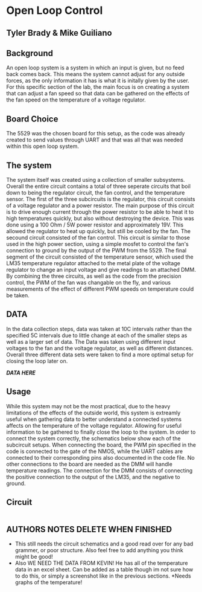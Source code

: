 # Open Loop Control

## Tyler Brady & Mike Guiliano

## Background
An open loop system is a system in which an input is given, but no feed back comes back. This means the system cannot
adjust for any outside forces, as the only information it has is what it is initally given by the user. For this specific
section of the lab, the main focus is on creating a system that can adjust a fan speed so that data can be gathered on the
effects of the fan speed on the temperature of a voltage regulator. 

## Board Choice
The 5529 was the chosen board for this setup, as the code was already created to send values through UART and that was
all that was needed within this open loop system.

## The system
The system itself was created using a collection of smaller subsystems. Overall the entire circuit contains a total of
three seperate circuits that boil down to being the regulator circuit, the fan control, and the temperature sensor.
The first of the three subcircuits is the regulator, this circuit consists of a voltage regulator and a power resistor.
The main purpose of this circuit is to drive enough current through the power resistor to be able to heat it to high
temperatures quickly, but also without destroying the device. This was done using a 100 Ohm / 5W power resistor and 
approximately 19V. This allowed the regulator to heat up quickly, but still be cooled by the fan. The secound circuit
consisted of the fan control. This circuit is similar to those used in the high power section, using a simple mosfet
to control the fan's connection to ground by the output of the PWM from the 5529. The final segment of the circuit consisted
of the temperature sensor, which used the LM35 temperature regulator attached to the metal plate of the voltage regulator
to change an input voltage and give readings to an attached DMM. By combining the three circuits, as well as the code from
the precision control,  the PWM of the fan was changable on the fly, and various measurements of the effect of different PWM
speeds on temperature could be taken.

## DATA
In the data collection steps, data was taken at 10C intervals rather than the specified 5C intervals due to little change at each of
the smaller steps as well as a larger set of data. The Data was taken using different input voltages to the fan and the voltage regulator,
as well as different distances. Overall three different data sets were taken to find a more optimal setup for closing the loop later on.

***DATA HERE***

## Usage
While this system may not be the most practical, due to the heavy limitations of the effects of the outside world, 
this system is extreamly useful when gathering data to better understand a connected systems affects on the temperature
of the voltage regulator. Allowing for useful information to be gathered to finally close the loop to the system. In order to
connect the system correctly, the schematics below show each of the subcircuit setups. When connecting the board, the PWM pin
specified in the code is connected to the gate of the NMOS, while the UART cables are connected to their corresponding pins also 
documented in the code file. No other connections to the board are needed as the DMM will handle temperature readings. The 
connection for the DMM consists of connecting the positive connection to the output of the LM35, and the negative to ground.

## Circuit
![]()


## AUTHORS NOTES DELETE WHEN FINISHED
* This still needs the circuit schematics and a good read over for any bad grammer, or poor structure.
Also feel free to add anything you think might be good!
* Also WE NEED THE DATA FROM KEVIN! He has all of the temperature data in an excel sheet. Can be added as a table
though im not sure how to do this, or simply a screenshot like in the previous sections.
*Needs graphs of the temperature!